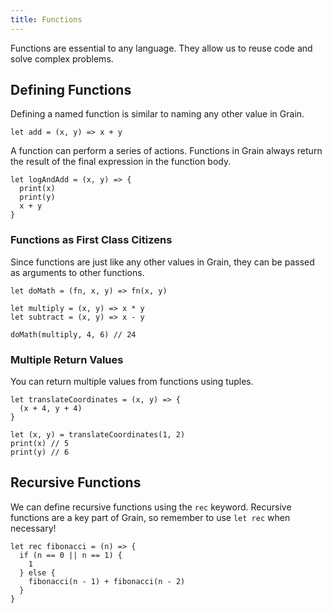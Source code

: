 ```yaml
---
title: Functions
---
```


Functions are essential to any language. They allow us to reuse code and solve complex problems.

## Defining Functions

Defining a named function is similar to naming any other value in Grain.

```grain
let add = (x, y) => x + y
```

A function can perform a series of actions. Functions in Grain always return the result of the final expression in the function body.

```grain
let logAndAdd = (x, y) => {
  print(x)
  print(y)
  x + y
}
```

### Functions as First Class Citizens

Since functions are just like any other values in Grain, they can be passed as arguments to other functions.

```grain
let doMath = (fn, x, y) => fn(x, y)

let multiply = (x, y) => x * y
let subtract = (x, y) => x - y

doMath(multiply, 4, 6) // 24
```

### Multiple Return Values

You can return multiple values from functions using tuples.

```grain
let translateCoordinates = (x, y) => {
  (x + 4, y + 4)
}

let (x, y) = translateCoordinates(1, 2)
print(x) // 5
print(y) // 6
```

## Recursive Functions

We can define recursive functions using the `rec` keyword. Recursive functions are a key part of Grain, so remember to use `let rec` when necessary!

```grain
let rec fibonacci = (n) => {
  if (n == 0 || n == 1) {
    1
  } else {
    fibonacci(n - 1) + fibonacci(n - 2)
  }
}
```
